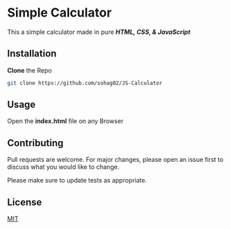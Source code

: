 # Simple Calculator

This a simple calculator made in pure ***HTML, CSS, & JavaScript***

## Installation

**Clone** the Repo

```bash
git clone https://github.com/sohag02/JS-Calculator
```

## Usage

Open the **index.html** file on any Browser

## Contributing
Pull requests are welcome. For major changes, please open an issue first to discuss what you would like to change.

Please make sure to update tests as appropriate.

## License
[MIT](https://choosealicense.com/licenses/mit/)